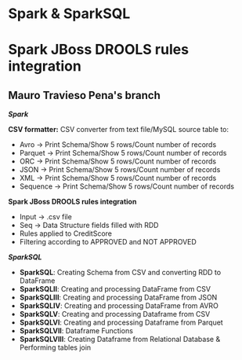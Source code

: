 # Spark & SparkSQL
# Spark JBoss DROOLS rules integration

## Mauro Travieso Pena's branch

***Spark***

**CSV formatter:** CSV converter from text file/MySQL source table to:

* Avro     -> Print Schema/Show 5 rows/Count number of records
* Parquet  -> Print Schema/Show 5 rows/Count number of records
* ORC      -> Print Schema/Show 5 rows/Count number of records
* JSON     -> Print Schema/Show 5 rows/Count number of records
* XML      -> Print Schema/Show 5 rows/Count number of records
* Sequence -> Print Schema/Show 5 rows/Count number of records

**Spark JBoss DROOLS rules integration**

* Input -> .csv file
* Seq   -> Data Structure fields filled with RDD
* Rules applied to CreditScore
* Filtering according to APPROVED and NOT APPROVED

***SparkSQL***

-    **SparkSQL**: Creating Schema from CSV and converting RDD to DataFrame
-   **SparkSQLII**: Creating and processing DataFrame from CSV
-  **SparkSQLIII**: Creating and processing DataFrame from JSON
-   **SparkSQLIV**: Creating and processing DataFrame from AVRO
-    **SparkSQLV**: Creating and processing Dataframe from CSV
-   **SparkSQLVI**: Creating and processing Dataframe from Parquet
-  **SparkSQLVII**: Dataframe Functions
- **SparkSQLVIII**: Creating Dataframe from Relational Database & Performing tables join
